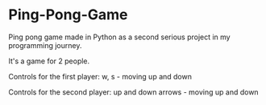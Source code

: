 # Ping-Pong-Game
Ping pong game made in Python as a second serious project in my programming journey.

It's a game for 2 people.



Controls for the first player:
w, s - moving up and down

Controls for the second player:
up and down arrows - moving up and down
